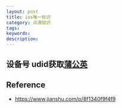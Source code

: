 ```yaml
---
layout: post
title: ios唯一标识
category: 点滴知识
tags: 
keywords: 
description: 
---
```


## 设备号 udid获取[蒲公英](https://www.pgyer.com/udid)

## Reference

* <https://www.jianshu.com/p/8f1340f9f4f9>